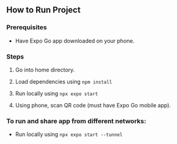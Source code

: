 ## How to Run Project

### Prerequisites

- Have Expo Go app downloaded on your phone.

### Steps

1. Go into home directory.

2. Load dependencies using `npm install`

3. Run locally using `npx expo start`

4. Using phone, scan QR code (must have Expo Go mobile app).

### To run and share app from different networks:

- Run locally using `npx expo start --tunnel`
